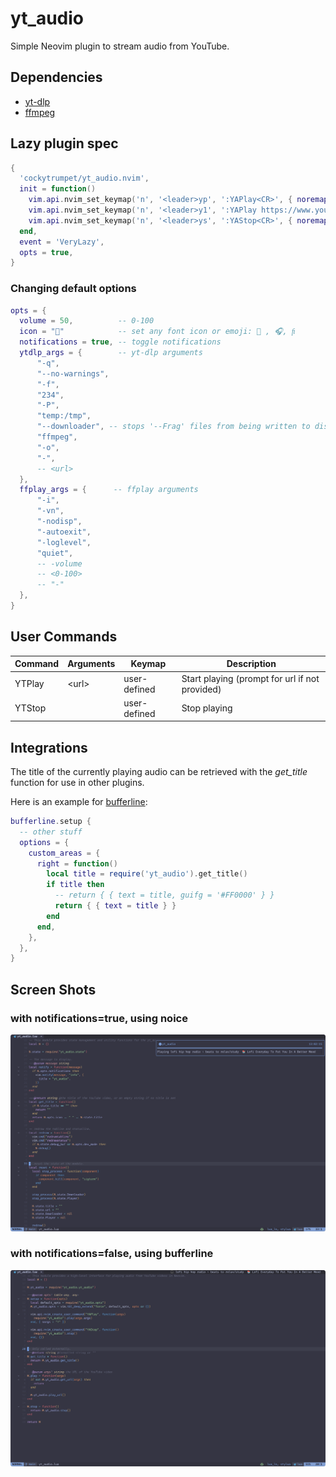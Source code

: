 # yt_audio

Simple Neovim plugin to stream audio from YouTube.

## Dependencies

- [yt-dlp](https://github.com/yt-dlp/yt-dlp)
- [ffmpeg](https://ffmpeg.org/download.html)

## Lazy plugin spec

```lua
{
  'cockytrumpet/yt_audio.nvim',
  init = function()
    vim.api.nvim_set_keymap('n', '<leader>yp', ':YAPlay<CR>', { noremap = true, silent = true }) -- prompt for url
    vim.api.nvim_set_keymap('n', '<leader>y1', ':YAPlay https://www.youtube.com/watch?v=dQw4w9WgXcQ&pp=ygUJcmljayByb2xs<CR>', { noremap = true, silent = true })
    vim.api.nvim_set_keymap('n', '<leader>ys', ':YAStop<CR>', { noremap = true, silent = true })
  end,
  event = 'VeryLazy',
  opts = true,
}
```

### Changing default options

```lua
opts = {
  volume = 50,          -- 0-100
  icon = ""            -- set any font icon or emoji:  , 🎧, 
  notifications = true, -- toggle notifications
  ytdlp_args = {        -- yt-dlp arguments
      "-q",
      "--no-warnings",
      "-f",
      "234",
      "-P",
      "temp:/tmp",
      "--downloader", -- stops '--Frag' files from being written to disk
      "ffmpeg",
      "-o",
      "-",
      -- <url>
  },
  ffplay_args = {      -- ffplay arguments
      "-i",
      "-vn",
      "-nodisp",
      "-autoexit",
      "-loglevel",
      "quiet",
      -- -volume
      -- <0-100>
      -- "-"
  },
}
```

## User Commands

| Command | Arguments | Keymap       | Description                                    |
| ------- | --------- | ------------ | ---------------------------------------------- |
| YTPlay  | \<url\>   | user-defined | Start playing (prompt for url if not provided) |
| YTStop  |           | user-defined | Stop playing                                   |

## Integrations

The title of the currently playing audio can be retrieved with the _get_title_ function for use in other plugins.

Here is an example for [bufferline](https://github.com/akinsho/bufferline.nvim):

```lua
bufferline.setup {
  -- other stuff
  options = {
    custom_areas = {
      right = function()
        local title = require('yt_audio').get_title()
        if title then
          -- return { { text = title, guifg = '#FF0000' } }
          return { { text = title } }
        end
      end,
    },
  },
}
```

## Screen Shots

### with notifications=true, using noice

<p align="center">
  <img src="screenshots/noice.png" title="with notifications=true, using noice">
</p>

### with notifications=false, using bufferline

<p align="center">
  <img src="screenshots/bufferline.png" title="with notifications=false, using
    bufferline">
</p>
